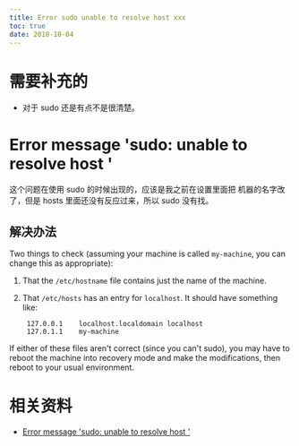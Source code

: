 ```yaml
---
title: Error sudo unable to resolve host xxx
toc: true
date: 2018-10-04
---
```

# 需要补充的

- 对于 sudo 还是有点不是很清楚。


# Error message 'sudo: unable to resolve host <USER>'

这个问题在使用 sudo 的时候出现的，应该是我之前在设置里面把 机器的名字改了，但是 hosts 里面还没有反应过来，所以 sudo 没有找。


## 解决办法

Two things to check (assuming your machine is called `my-machine`, you can change this as appropriate):

1. That the `/etc/hostname` file contains just the name of the machine.

2. That `/etc/hosts` has an entry for `localhost`. It should have something like:

   ```
    127.0.0.1    localhost.localdomain localhost
    127.0.1.1    my-machine
   ```

If either of these files aren't correct (since you can't sudo), you may have to reboot the machine into recovery mode and make the modifications, then reboot to your usual environment.



# 相关资料


- [Error message 'sudo: unable to resolve host <USER>'](https://askubuntu.com/questions/59458/error-message-sudo-unable-to-resolve-host-user)
